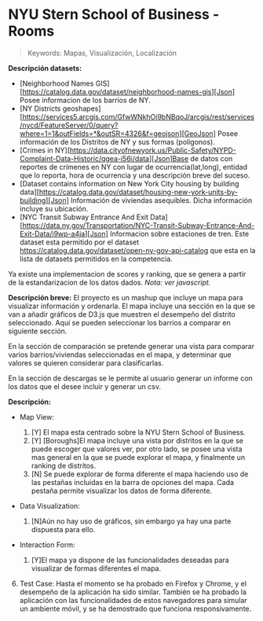 


# NYU Stern School of Business - Rooms

> Keywords: Mapas, Visualización, Localización

**Descripción datasets:**

 - [Neighborhood Names GIS][https://catalog.data.gov/dataset/neighborhood-names-gis][Json] Posee informacion de los barrios de NY.
 - [NY Districts geoshapes][https://services5.arcgis.com/GfwWNkhOj9bNBqoJ/arcgis/rest/services/nycd/FeatureServer/0/query?where=1=1&outFields=*&outSR=4326&f=geojson][GeoJson] Posee información de los Distritos de NY y sus formas (polígonos).
 - [Crimes in NY][https://data.cityofnewyork.us/Public-Safety/NYPD-Complaint-Data-Historic/qgea-i56i/data][Json]Base de datos con reportes de crímenes en NY con lugar de ocurrencia(lat,long), entidad que lo reporta, hora de ocurrencia y una descripción  breve del suceso.
 - [Dataset contains information on New York City housing by building data][https://catalog.data.gov/dataset/housing-new-york-units-by-building][Json] Información de viviendas asequibles. Dicha información incluye su ubicación.
 - [NYC Transit Subway Entrance And Exit Data][https://data.ny.gov/Transportation/NYC-Transit-Subway-Entrance-And-Exit-Data/i9wp-a4ja][Json] Informacion sobre estaciones de tren. Este dataset esta permitido por el dataset https://catalog.data.gov/dataset/open-ny-gov-api-catalog que esta en la lista de datasets permitidos en la competencia.

Ya existe una implementacion de scores y ranking, que se genera a partir de la estandarizacion de los datos dados.
*Nota: ver javascript.*

**Descripción breve:**
El proyecto es un mashup que incluye un mapa para visualizar información y ordenarla. El mapa incluye una sección en la que se van a añadir gráficos de D3.js que muestren el desempeño del distrito seleccionado. Aquí se pueden seleccionar los barrios a comparar en siguiente sección.

En la sección de comparación se pretende generar una vista para comparar varios barrios/viviendas seleccionadas en el mapa, y determinar que valores se quieren considerar para clasificarlas.

En la sección de descargas se le permite al usuario generar un informe con los datos que el desee incluir y generar un csv.

**Descripción:**
-   Map View:
    1.  [Y] El mapa esta centrado sobre la NYU Stern School of Business.
    2.  [Y] [Boroughs]El mapa incluye una vista por distritos en la que se puede escoger que valores ver, por otro lado, se posee una vista mas general en la que se puede explorar el mapa, y finalmente un ranking de distritos.
    3. [N] Se puede explorar de forma diferente el mapa haciendo uso de las pestañas incluidas en la barra de opciones del mapa. Cada pestaña permite visualizar los datos de forma diferente.
-   Data Visualization:

    1.  [N]Aún no hay uso de gráficos, sin embargo ya hay una parte dispuesta para ello.
-   Interaction Form:

    1.  [Y]El mapa ya dispone de las funcionalidades deseadas para visualizar de formas diferentes el mapa.

6.  Test Case:
Hasta el momento se ha probado en Firefox y Chrome, y el desempeño de la aplicación ha sido similar. También se ha probado la aplicación con las funcionalidades de estos navegadores para simular un ambiente móvil, y se ha demostrado que funciona responsivamente.
